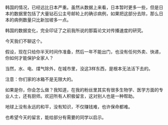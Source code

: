 韩国的情况，已经远比日本严重。虽然从数据上来看，日本暂时更多一些，但是日本的数据里包括了大量钻石公主号邮轮上的确诊病例，如果把这部分去除，那么日本的病例数量只比新加坡多一点。
  
韩国的数据变化，完全印证了之前我所说的那篇论文对传播速度的研究。
  
今天我们不聊这个。
  
假设，现在只给你半天时间作准备，然后一年不能出门，也没有任何外卖、快递，你如何才能保护全家人？
  
当然，水、电、煤气除外，在城市里，没这3样东西，是根本无法活下去的。
  
注意：你们家的冰箱不是无限大的。
  
如果是你，你会怎么做？我知道，在我的粉丝里其实有很多生物学、医学方面的专业人士，还有厨师。欢迎所有人积极留言，这对别人也是一种帮助。
  
地球上没有永远的和平，没有知识，不仅赚钱难，也许保命都难。
  
也希望今天的留言，能给部分有需要的同学以启示。